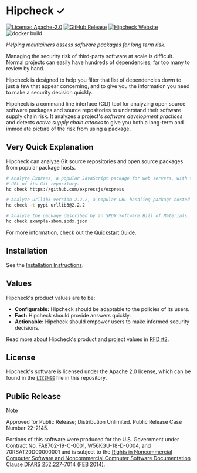 # Hipcheck &#x2713;

[![License: Apache-2.0](https://img.shields.io/github/license/mitre/hipcheck)][license]
[![GitHub Release](https://img.shields.io/github/v/release/mitre/hipcheck)][release]
[![Hipcheck Website](https://img.shields.io/badge/Website-blue)][website]
![docker build](https://github.com/mitre/hipcheck/actions/workflows/docker.yml/badge.svg)

_Helping maintainers assess software packages for long term risk._

Managing the security risk of third-party software at scale is difficult.
Normal projects can easily have hundreds of dependencies; far too many to
review by hand.

Hipcheck is designed to help you filter that list of dependencies down to just
a few that appear concerning, and to give you the information you need to make
a security decision quickly.

Hipcheck is a command line interface (CLI) tool for analyzing open source
software packages and source repositories to understand their software supply
chain risk. It analyzes a project's _software development practices_ and
detects _active supply chain attacks_ to give you both a long-term and
immediate picture of the risk from using a package.

## Very Quick Explanation

Hipcheck can analyze Git source repositories and open source packages from
popular package hosts.

```sh
# Analyze Express, a popular JavaScript package for web servers, with the
# URL of its Git repository.
hc check https://github.com/expressjs/express

# Analyze urllib3 version 2.2.2, a popular URL-handling package hosted on PyPI.
hc check -t pypi urllib3@2.2.2

# Analyze the package described by an SPDX Software Bill of Materials.
hc check example-sbom.spdx.json
```

For more information, check out the [Quickstart Guide][quickstart].

## Installation

See the [Installation Instructions][install].

## Values

Hipcheck's product values are to be:

* __Configurable:__ Hipcheck should be adaptable to the policies of its users.
* __Fast:__ Hipcheck should provide answers quickly.
* __Actionable:__ Hipcheck should empower users to make informed security
  decisions.

Read more about Hipcheck's product and project values in [RFD #2][rfd_2].

## License

Hipcheck's software is licensed under the Apache 2.0 license, which can be
found in the [`LICENSE`](LICENSE) file in this repository.

## Public Release

> [!NOTE]
> Approved for Public Release; Distribution Unlimited. Public Release Case
> Number 22-2145.
>
> Portions of this software were produced for the U.S. Government under
> Contract No. FA8702-19-C-0001, W56KGU-18-D-0004, and 70RSAT20D00000001
> and is subject to the [Rights in Noncommercial Computer Software and
> Noncommercial Computer Software Documentation Clause DFARS 252.227-7014
> (FEB 2014)][dfars].

[dfars]: https://www.acquisition.gov/dfars/252.227-7014-rights-other-commercial-computer-software-and-other-commercial-computer-software-documentation.
[quickstart]: https://hipcheck.mitre.org/docs/getting-started/first-run/
[install]: https://hipcheck.mitre.org/docs/getting-started/install/
[license]: https://github.com/mitre/hipcheck/blob/main/LICENSE
[release]: https://github.com/mitre/hipcheck/releases/latest
[rfd_2]: https://hipcheck.mitre.org/docs/rfds/0002/
[website]: https://hipcheck.mitre.org
